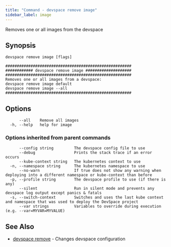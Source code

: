 ```yaml
---
title: "Command - devspace remove image"
sidebar_label: image
---
```



Removes one or all images from the devspace

## Synopsis


```
devspace remove image [flags]
```

```
#######################################################
############ devspace remove image ####################
#######################################################
Removes one or all images from a devspace:
devspace remove image default
devspace remove image --all
#######################################################
```
## Options

```
      --all    Remove all images
  -h, --help   help for image
```

### Options inherited from parent commands

```
      --config string         The devspace config file to use
      --debug                 Prints the stack trace if an error occurs
      --kube-context string   The kubernetes context to use
  -n, --namespace string      The kubernetes namespace to use
      --no-warn               If true does not show any warning when deploying into a different namespace or kube-context than before
  -p, --profile string        The devspace profile to use (if there is any)
      --silent                Run in silent mode and prevents any devspace log output except panics & fatals
  -s, --switch-context        Switches and uses the last kube context and namespace that was used to deploy the DevSpace project
      --var strings           Variables to override during execution (e.g. --var=MYVAR=MYVALUE)
```

## See Also

* [devspace remove](../../cli/commands/devspace_remove)	 - Changes devspace configuration
